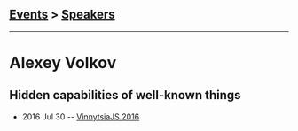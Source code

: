 ## [Events](../README.md) > [Speakers](../speakers.md)
---

# Alexey Volkov

## Hidden capabilities of well-known things
- 2016 Jul 30 -- [VinnytsiaJS 2016](https://www.youtube.com/watch?v=mG10Hnrryhc)    

